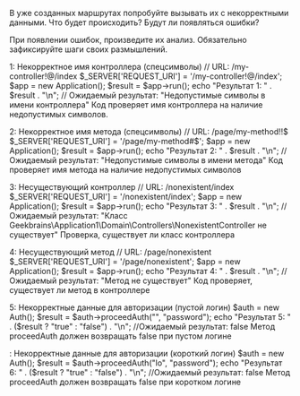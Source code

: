В уже созданных маршрутах попробуйте вызывать их с некорректными данными. Что будет происходить? Будут ли появляться ошибки?

При появлении ошибок, произведите их анализ. Обязательно зафиксируйте шаги своих размышлений.

1: Некорректное имя контроллера (спецсимволы)
// URL: /my-controller!@/index
$_SERVER['REQUEST_URI'] = '/my-controller!@/index';
$app = new Application();
$result = $app->run();
echo "Результат 1: " . $result . "\n"; 
// Ожидаемый результат: "Недопустимые символы в имени контроллера"
Код проверяет имя контроллера на наличие недопустимых символов.

2: Некорректное имя метода (спецсимволы)
// URL: /page/my-method!!$
$_SERVER['REQUEST_URI'] = '/page/my-method#$';
$app = new Application();
$result = $app->run();
echo "Результат 2: " . $result . "\n"; 
// Ожидаемый результат: "Недопустимые символы в имени метода"
Код проверяет имя метода на наличие недопустимых символов

3: Несуществующий контроллер
// URL: /nonexistent/index
$_SERVER['REQUEST_URI'] = '/nonexistent/index';
$app = new Application();
$result = $app->run();
echo "Результат 3: " . $result . "\n"; 
// Ожидаемый результат: "Класс Geekbrains\Application1\Domain\Controllers\NonexistentController не существует"
Проверка, существует ли класс контроллера

4: Несуществующий метод
// URL: /page/nonexistent
$_SERVER['REQUEST_URI'] = '/page/nonexistent';
$app = new Application();
$result = $app->run();
echo "Результат 4: " . $result . "\n"; 
// Ожидаемый результат: "Метод не существует"
Код проверяет, существует ли метод в контроллере

5: Некорректные данные для авторизации (пустой логин)
$auth = new Auth();
$result = $auth->proceedAuth("", "password");
echo "Результат 5: " . ($result ? "true" : "false") . "\n"; 
//Ожидаемый результат: false
Метод proceedAuth должен возвращать false при пустом логине

: Некорректные данные для авторизации (короткий логин)
$auth = new Auth();
$result = $auth->proceedAuth("lo", "password");
echo "Результат 6: " . ($result ? "true" : "false") . "\n"; 
//Ожидаемый результат: false
Метод proceedAuth должен возвращать false при коротком логине

